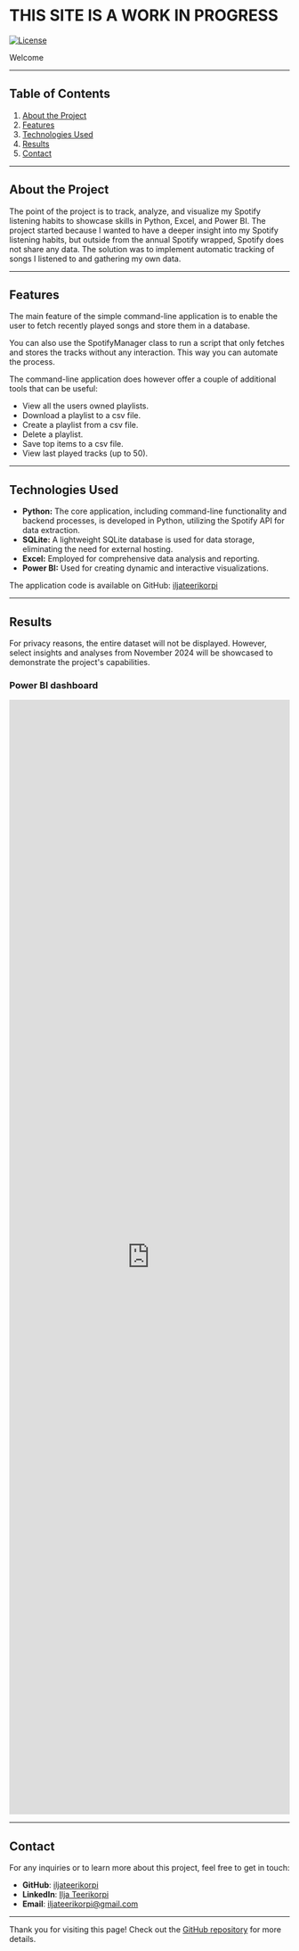 # THIS SITE IS A WORK IN PROGRESS

[![License](https://img.shields.io/badge/license-CC%20BY--NC%204.0-blue)](https://creativecommons.org/licenses/by-nc/4.0/)

Welcome

---

## Table of Contents
1. [About the Project](#about-the-Project)
2. [Features](#features)
3. [Technologies Used](#technologies-used)
4. [Results](#results)
5. [Contact](#contact)

---

## About the Project

The point of the project is to track, analyze, and visualize my Spotify listening habits to showcase skills in Python, Excel, and Power BI.
The project started because I wanted to have a deeper insight into my Spotify listening habits, but outside from the annual Spotify wrapped, Spotify does not share any data.
The solution was to implement automatic tracking of songs I listened to and gathering my own data.

---

## Features

The main feature of the simple command-line application is to enable the user to fetch recently played songs and store them in a database.

You can also use the SpotifyManager class to run a script that only fetches and stores the tracks without any interaction. This way you can automate the process.

The command-line application does however offer a couple of additional tools that can be useful:
- View all the users owned playlists.
- Download a playlist to a csv file.
- Create a playlist from a csv file.
- Delete a playlist.
- Save top items to a csv file.
- View last played tracks (up to 50).

---

## Technologies Used

- **Python:** The core application, including command-line functionality and backend processes, is developed in Python, utilizing the Spotify API for data extraction.
- **SQLite:** A lightweight SQLite database is used for data storage, eliminating the need for external hosting.
- **Excel:** Employed for comprehensive data analysis and reporting.
- **Power BI:** Used for creating dynamic and interactive visualizations.

The application code is available on GitHub: [iljateerikorpi](https://github.com/iljateerikorpi)

---

## Results

For privacy reasons, the entire dataset will not be displayed. However, select insights and analyses from November 2024 will be showcased to demonstrate the project's capabilities.

### Power BI dashboard
<iframe 
    src="https://iljateerikorpi.github.io/Spotify-Public/assets/dashboard.html" 
    width="100%" 
    height="2000" 
    frameborder="0" 
    allowfullscreen>
</iframe>

---

## Contact

For any inquiries or to learn more about this project, feel free to get in touch:

- **GitHub**: [iljateerikorpi](https://github.com/iljateerikorpi)
- **LinkedIn**: [Ilja Teerikorpi](https://www.linkedin.com/in/ilja-teerikorpi-a67377318/)
- **Email**: iljateerikorpi@gmail.com

---

Thank you for visiting this page! Check out the [GitHub repository](https://github.com/iljateerikorpi/Spotify-Public) for more details.
